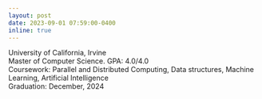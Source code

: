 ```yaml
---
layout: post
date: 2023-09-01 07:59:00-0400
inline: true
---
```


<span> University of California, Irvine 
<br> Master of Computer Science. GPA: 4.0/4.0
<br> Coursework: Parallel and Distributed Computing, Data structures, Machine Learning, Artificial Intelligence
<br> Graduation: December, 2024 </span>

